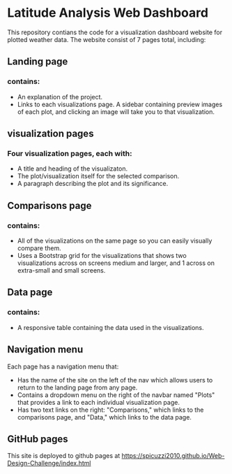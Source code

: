 # Latitude Analysis Web Dashboard

This repository contians the code for a visualization dashboard website for plotted weather data.
The website consist of 7 pages total, including:

## Landing page
### contains:

* An explanation of the project.
* Links to each visualizations page. A sidebar containing preview images of each plot, and clicking an image will take you to that visualization.

## visualization pages
### Four visualization pages, each with:

* A title and heading of the visualizaton.
* The plot/visualization itself for the selected comparison.
* A paragraph describing the plot and its significance.

## Comparisons page
### contains:

* All of the visualizations on the same page so you can easily visually compare them.
* Uses a Bootstrap grid for the visualizations that shows two visualizations across on screens medium and larger, and 1 across on extra-small and small screens.

## Data page
### contains:

* A responsive table containing the data used in the visualizations.

## Navigation menu
Each page has a navigation menu that:
* Has the name of the site on the left of the nav which allows users to return to the landing page from any page.
* Contains a dropdown menu on the right of the navbar named "Plots" that provides a link to each individual visualization page.
* Has two text links on the right: "Comparisons," which links to the comparisons page, and "Data," which links to the data page.

## GitHub pages
This site is deployed to github pages at https://spicuzzi2010.github.io/Web-Design-Challenge/index.html
